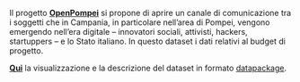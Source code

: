 Il progetto [**OpenPompei**](http://www.openpompei.it) si propone di aprire un canale di comunicazione tra i soggetti che in Campania, in particolare nell’area di Pompei, vengono emergendo nell’era digitale – innovatori sociali, attivisti, hackers, startuppers – e lo Stato italiano.
In questo dataset i dati relativi al budget di progetto.

[**Qui**](http://bit.ly/1MGJWbP) la visualizzazione e la descrizione del dataset in formato [datapackage](http://dataprotocols.org/data-packages/).
